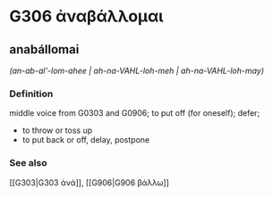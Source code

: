 # G306 ἀναβάλλομαι

## anabállomai

_(an-ab-al'-lom-ahee | ah-na-VAHL-loh-meh | ah-na-VAHL-loh-may)_

### Definition

middle voice from G0303 and G0906; to put off (for oneself); defer; 

- to throw or toss up
- to put back or off, delay, postpone

### See also

[[G303|G303 ἀνά]], [[G906|G906 βάλλω]]
